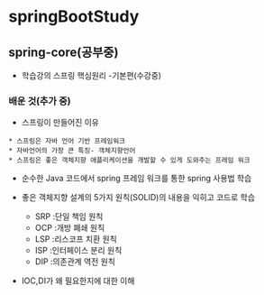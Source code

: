# springBootStudy
## spring-core(공부중)
  - 학습강의 스프링 핵심원리 -기본편(수강중)
  ### 배운 것(추가 중)
   - 스프링이 만들어진 이유 
   
    * 스프링은 자바 언어 기반 프레임워크
    * 자바언어의 가장 큰 특징- 객체지향언어
    * 스프링은 좋은 객체지향 애플리케이션을 개발할 수 있게 도와주는 프레임 워크
  - 순수한 Java 코드에서 spring 프레임 워크를 통한 spring 사용법 학습
  
  - 좋은 객체지향 설계의 5가지 원칙(SOLID)의 내용을 익히고 코드로 학습
    - SRP :단일 책임 원칙
    - OCP :개방 폐쇄 원칙
    - LSP :리스코프 치환 원칙
    - ISP :인터페이스 분리 원칙
    - DIP :의존관계 역전 원칙
  - IOC,DI가 왜 필요한지에 대한 이해 
      
